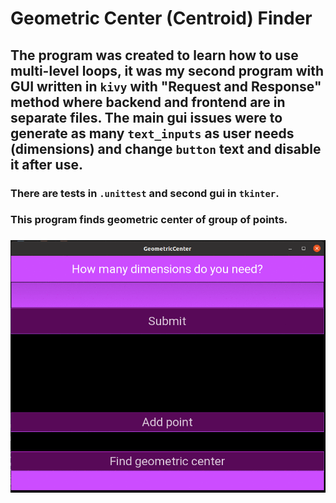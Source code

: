 # Geometric Center (Centroid) Finder

## The program was created to learn how to use multi-level loops, it was my second program with GUI written in `kivy` with "Request and Response" method where backend and frontend are in separate files. The main gui issues were to generate as many `text_inputs` as user needs (dimensions) and change `button` text and disable it after use. 

### There are tests in `.unittest` and second gui in `tkinter`.

### This program finds geometric center of group of points.
### 

![](gui.gif)
